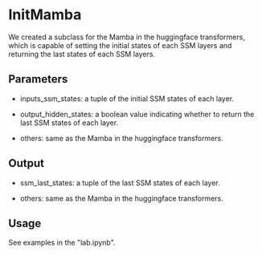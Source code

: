 # InitMamba

We created a subclass for the Mamba in the huggingface transformers, which is capable of setting the initial states of each SSM layers and returning the last states of each SSM layers.

## Parameters

- inputs_ssm_states: a tuple of the initial SSM states of each layer.

- output_hidden_states: a boolean value indicating whether to return the last SSM states of each layer.

- others: same as the Mamba in the huggingface transformers.

## Output

- ssm_last_states: a tuple of the last SSM states of each layer.

- others: same as the Mamba in the huggingface transformers.

## Usage

See examples in the "lab.ipynb".